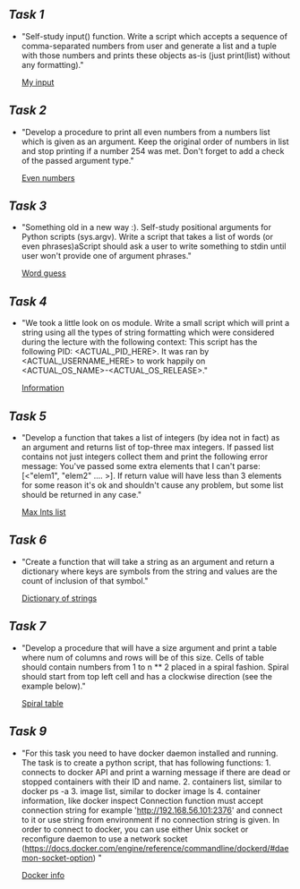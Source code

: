 ## _Task 1_

- "Self-study input() function. Write a script which accepts a sequence of comma-separated numbers from user and generate a list and a tuple with those numbers and prints these objects as-is (just print(list) without any formatting)."  
  
  [My input](Python/myinput.py)

  
## _Task 2_

- "Develop a procedure to print all even numbers from a numbers list which is given as an argument. Keep the original order of numbers in list and stop printing if a number 254 was met. Don't forget to add a check of the passed argument type."  
  
    [Even numbers](Python/even.py)

  
## _Task 3_

- "Something old in a new way :). Self-study positional arguments for Python scripts (sys.argv). Write a script that takes a list of words (or even phrases)aScript should ask a user to write something to stdin until user won't provide one of argument phrases."  
   
    [Word guess](Python/wordguess.py)
	
	
## _Task 4_

- "We took a little look on os module. Write a small script which will print a string using all the types of string formatting which were considered during the lecture with the following context: This script has the following PID: <ACTUAL_PID_HERE>. It was ran by <ACTUAL_USERNAME_HERE> to work happily on <ACTUAL_OS_NAME>-<ACTUAL_OS_RELEASE>."  
   
    [Information](Python/info.py)
	
	
## _Task 5_

- "Develop a function that takes a list of integers (by idea not in fact) as an argument and returns list of top-three max integers. If passed list contains not just integers collect them and print the following error message: You've passed some extra elements that I can't parse: [<"elem1", "elem2" .... >]. If return value will have less than 3 elements for some reason it's ok and shouldn't cause any problem, but some list should be returned in any case."  
   
    [Max Ints list](Python/max_ints.py)	


## _Task 6_

- "Create a function that will take a string as an argument and return a dictionary where keys are symbols from the string and values are the count of inclusion of that symbol."  
   
    [Dictionary of strings](Python/dict_count.py)
 
 
## _Task 7_

- "Develop a procedure that will have a size argument and print a table where num of columns and rows will be of this size. Cells of table should contain numbers from 1 to n \** 2 placed in a spiral fashion. Spiral should start from top left cell and has a clockwise direction (see the example below)."  
   
    [Spiral table](Python/spiral.py)
	
	

## _Task 9_

- "For this task you need to have docker daemon installed and running.  The task is to create a python script, that has following functions:  1. connects to docker API and print a warning message if there are dead or stopped containers with their ID and name. 2. containers list, similar to docker ps -a  3. image list, similar to docker image ls 4. container information, like docker inspect  Connection function must accept connection string for example 'http://192.168.56.101:2376' and connect to it or use string from environment if no connection string is given.    In order to connect to docker, you can use either Unix socket or reconfigure daemon to use a network socket (https://docs.docker.com/engine/reference/commandline/dockerd/#daemon-socket-option) "  
   
    [Docker info](Python/docker_info.py)
